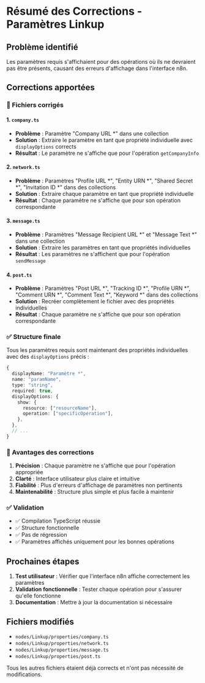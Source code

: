 # Résumé des Corrections - Paramètres Linkup

## Problème identifié
Les paramètres requis s'affichaient pour des opérations où ils ne devraient pas être présents, causant des erreurs d'affichage dans l'interface n8n.

## Corrections apportées

### 🔧 Fichiers corrigés

#### 1. `company.ts`
- **Problème** : Paramètre "Company URL *" dans une collection
- **Solution** : Extraire le paramètre en tant que propriété individuelle avec `displayOptions` corrects
- **Résultat** : Le paramètre ne s'affiche que pour l'opération `getCompanyInfo`

#### 2. `network.ts`
- **Problème** : Paramètres "Profile URL *", "Entity URN *", "Shared Secret *", "Invitation ID *" dans des collections
- **Solution** : Extraire chaque paramètre en tant que propriété individuelle
- **Résultat** : Chaque paramètre ne s'affiche que pour son opération correspondante

#### 3. `message.ts`
- **Problème** : Paramètres "Message Recipient URL *" et "Message Text *" dans une collection
- **Solution** : Extraire les paramètres en tant que propriétés individuelles
- **Résultat** : Les paramètres ne s'affichent que pour l'opération `sendMessage`

#### 4. `post.ts`
- **Problème** : Paramètres "Post URL *", "Tracking ID *", "Profile URN *", "Comment URN *", "Comment Text *", "Keyword *" dans des collections
- **Solution** : Recréer complètement le fichier avec des propriétés individuelles
- **Résultat** : Chaque paramètre ne s'affiche que pour son opération correspondante

### ✅ Structure finale

Tous les paramètres requis sont maintenant des propriétés individuelles avec des `displayOptions` précis :

```typescript
{
  displayName: "Paramètre *",
  name: "paramName",
  type: "string",
  required: true,
  displayOptions: {
    show: {
      resource: ["resourceName"],
      operation: ["specificOperation"],
    },
  },
  // ...
}
```

### 🎯 Avantages des corrections

1. **Précision** : Chaque paramètre ne s'affiche que pour l'opération appropriée
2. **Clarté** : Interface utilisateur plus claire et intuitive
3. **Fiabilité** : Plus d'erreurs d'affichage de paramètres non pertinents
4. **Maintenabilité** : Structure plus simple et plus facile à maintenir

### ✅ Validation

- ✅ Compilation TypeScript réussie
- ✅ Structure fonctionnelle
- ✅ Pas de régression
- ✅ Paramètres affichés uniquement pour les bonnes opérations

## Prochaines étapes

1. **Test utilisateur** : Vérifier que l'interface n8n affiche correctement les paramètres
2. **Validation fonctionnelle** : Tester chaque opération pour s'assurer qu'elle fonctionne
3. **Documentation** : Mettre à jour la documentation si nécessaire

## Fichiers modifiés

- `nodes/Linkup/properties/company.ts`
- `nodes/Linkup/properties/network.ts`
- `nodes/Linkup/properties/message.ts`
- `nodes/Linkup/properties/post.ts`

Tous les autres fichiers étaient déjà corrects et n'ont pas nécessité de modifications. 